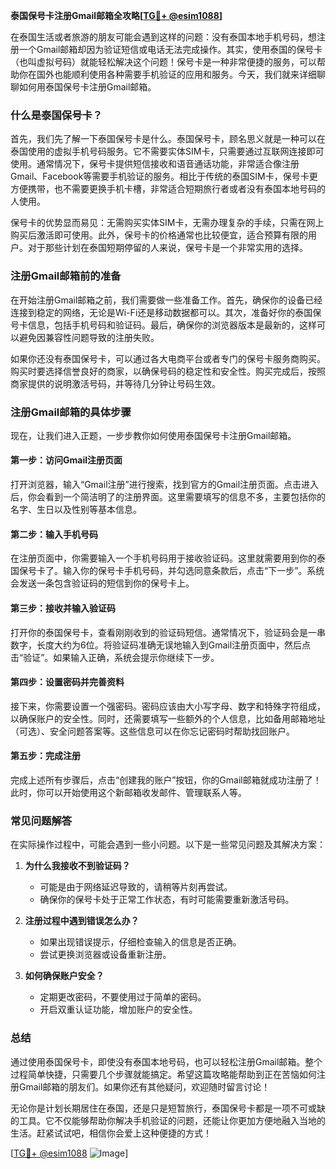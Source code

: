 **泰国保号卡注册Gmail邮箱全攻略[[TG💪+ @esim1088](https://t.me/s/esim1088)]**

在泰国生活或者旅游的朋友可能会遇到这样的问题：没有泰国本地手机号码，想注册一个Gmail邮箱却因为验证短信或电话无法完成操作。其实，使用泰国的保号卡（也叫虚拟号码）就能轻松解决这个问题！保号卡是一种非常便捷的服务，可以帮助你在国外也能顺利使用各种需要手机验证的应用和服务。今天，我们就来详细聊聊如何用泰国保号卡注册Gmail邮箱。

### 什么是泰国保号卡？

首先，我们先了解一下泰国保号卡是什么。泰国保号卡，顾名思义就是一种可以在泰国使用的虚拟手机号码服务。它不需要实体SIM卡，只需要通过互联网连接即可使用。通常情况下，保号卡提供短信接收和语音通话功能，非常适合像注册Gmail、Facebook等需要手机验证的服务。相比于传统的泰国SIM卡，保号卡更方便携带，也不需要更换手机卡槽，非常适合短期旅行者或者没有泰国本地号码的人使用。

保号卡的优势显而易见：无需购买实体SIM卡，无需办理复杂的手续，只需在网上购买后激活即可使用。此外，保号卡的价格通常也比较便宜，适合预算有限的用户。对于那些计划在泰国短期停留的人来说，保号卡是一个非常实用的选择。

### 注册Gmail邮箱前的准备

在开始注册Gmail邮箱之前，我们需要做一些准备工作。首先，确保你的设备已经连接到稳定的网络，无论是Wi-Fi还是移动数据都可以。其次，准备好你的泰国保号卡信息，包括手机号码和验证码。最后，确保你的浏览器版本是最新的，这样可以避免因兼容性问题导致的注册失败。

如果你还没有泰国保号卡，可以通过各大电商平台或者专门的保号卡服务商购买。购买时要选择信誉良好的商家，以确保号码的稳定性和安全性。购买完成后，按照商家提供的说明激活号码，并等待几分钟让号码生效。

### 注册Gmail邮箱的具体步骤

现在，让我们进入正题，一步步教你如何使用泰国保号卡注册Gmail邮箱。

#### 第一步：访问Gmail注册页面

打开浏览器，输入“Gmail注册”进行搜索，找到官方的Gmail注册页面。点击进入后，你会看到一个简洁明了的注册界面。这里需要填写的信息不多，主要包括你的名字、生日以及性别等基本信息。

#### 第二步：输入手机号码

在注册页面中，你需要输入一个手机号码用于接收验证码。这里就需要用到你的泰国保号卡了。输入你的保号卡手机号码，并勾选同意条款后，点击“下一步”。系统会发送一条包含验证码的短信到你的保号卡上。

#### 第三步：接收并输入验证码

打开你的泰国保号卡，查看刚刚收到的验证码短信。通常情况下，验证码会是一串数字，长度大约为6位。将验证码准确无误地输入到Gmail注册页面中，然后点击“验证”。如果输入正确，系统会提示你继续下一步。

#### 第四步：设置密码并完善资料

接下来，你需要设置一个强密码。密码应该由大小写字母、数字和特殊字符组成，以确保账户的安全性。同时，还需要填写一些额外的个人信息，比如备用邮箱地址（可选）、安全问题答案等。这些信息可以在你忘记密码时帮助找回账户。

#### 第五步：完成注册

完成上述所有步骤后，点击“创建我的账户”按钮，你的Gmail邮箱就成功注册了！此时，你可以开始使用这个新邮箱收发邮件、管理联系人等。

### 常见问题解答

在实际操作过程中，可能会遇到一些小问题。以下是一些常见问题及其解决方案：

1. **为什么我接收不到验证码？**
   - 可能是由于网络延迟导致的，请稍等片刻再尝试。
   - 确保你的保号卡处于正常工作状态，有时可能需要重新激活号码。

2. **注册过程中遇到错误怎么办？**
   - 如果出现错误提示，仔细检查输入的信息是否正确。
   - 尝试更换浏览器或设备重新注册。

3. **如何确保账户安全？**
   - 定期更改密码，不要使用过于简单的密码。
   - 开启双重认证功能，增加账户的安全性。

### 总结

通过使用泰国保号卡，即使没有泰国本地号码，也可以轻松注册Gmail邮箱。整个过程简单快捷，只需要几个步骤就能搞定。希望这篇攻略能帮助到正在苦恼如何注册Gmail邮箱的朋友们。如果你还有其他疑问，欢迎随时留言讨论！

无论你是计划长期居住在泰国，还是只是短暂旅行，泰国保号卡都是一项不可或缺的工具。它不仅能够帮助你解决手机验证的问题，还能让你更加方便地融入当地的生活。赶紧试试吧，相信你会爱上这种便捷的方式！

[[TG💪+ @esim1088](https://t.me/s/esim1088) ![Image](https://i.postimg.cc/4NQfJmqS/Snipaste-2025-05-13-00-14-12.png)]